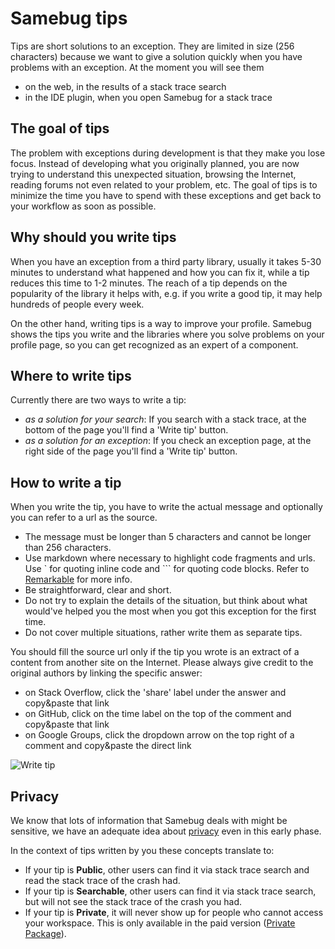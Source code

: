 # Samebug tips

Tips are short solutions to an exception. They are limited in size (256 characters) because we want to give a solution quickly when you have problems with an exception. At the moment you 
will see them
- on the web, in the results of a stack trace search
- in the IDE plugin, when you open Samebug for a stack trace

## The goal of tips

The problem with exceptions during development is that they make you lose focus. Instead of developing
what you originally planned, you are now trying to understand this unexpected situation, browsing the
Internet, reading forums not even related to your problem, etc. The goal of tips is to minimize the
time you have to spend with these exceptions and get back to your workflow as soon as possible.

## Why should you write tips

When you have an exception from a third party library, usually it takes 5-30 minutes to understand
what happened and how you can fix it, while a tip reduces this time to 1-2 minutes. The reach of
a tip depends on the popularity of the library it helps with, e.g. if you write a good tip, it
may help hundreds of people every week.

On the other hand, writing tips is a way to improve your profile. Samebug shows the tips you write and the libraries where you solve problems on your profile page, so you can get recognized as an expert of a component.

## Where to write tips

Currently there are two ways to write a tip:

- *as a solution for your search*: If you search with a stack trace, at the bottom of the page you'll find a 'Write tip' button.
- *as a solution for an exception*: If you check an exception page, at the right side of the page you'll find a 'Write tip' button.

## How to write a tip

When you write the tip, you have to write the actual message and optionally you can refer to a url as the source.

- The message must be longer than 5 characters and cannot be longer than 256 characters.
- Use markdown where necessary to highlight code fragments and urls. Use \` for quoting inline code and \`\`\` for quoting code blocks.
Refer to [Remarkable](https://jonschlinkert.github.io/remarkable/demo/) for more info.
- Be straightforward, clear and short.
- Do not try to explain the details of the situation, but think about what would've helped you the most when you got this exception for the first time.
- Do not cover multiple situations, rather write them as separate tips.

You should fill the source url only if the tip you wrote is an extract of a content from another site on the Internet. Please always give credit to the original authors by linking the specific answer:
 - on Stack Overflow, click the 'share' label under the answer and copy&paste that link
 - on GitHub, click on the time label on the top of the comment and copy&paste that link
 - on Google Groups, click the dropdown arrow on the top right of a comment and copy&paste the direct link

![Write tip](https://samebug.io/static/images/docs/write-tip.png)

## Privacy

We know that lots of information that Samebug deals with might be sensitive, we have an adequate idea about [privacy](/guide/privacy) even in this early phase.

In the context of tips written by you these concepts translate to:

- If your tip is **Public**, other users can find it via stack trace search and read the stack trace of the crash had.
- If your tip is **Searchable**, other users can find it via stack trace search, but will not see the stack trace of the crash you had.
- If your tip is **Private**, it will never show up for people who cannot access your workspace. This is only available in the paid version ([Private Package](/pricing)).
